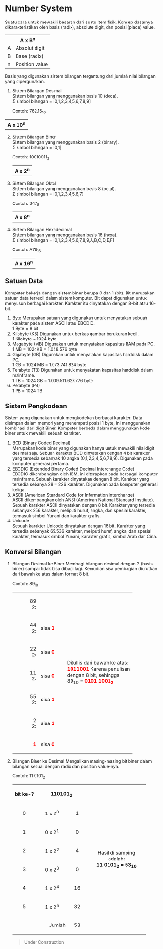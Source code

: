 # Number System

Suatu cara untuk mewakili besaran dari suatu item fisik. Konsep dasarnya dikarakteristikan oleh basis (radix), absolute digit, dan posisi (place) value.

<table align="center">
   <tr>
      <th style="text-align:center" colspan="2">A x B<sup>n</sup></times></th>
   </tr>
   <tr>
      <td>A</td>
      <td>Absolut digit</td>
   </tr>
   <tr>
      <td>B</td>
      <td>Base (radix)</td>
   </tr>
   <tr>
      <td>n</td>
      <td>Position value</td>
   </tr>
</table>

Basis yang digunakan sistem bilangan tergantung dari jumlah nilai bilangan yang dipergunakan.

1. Sistem Bilangan Desimal  
    Sistem bilangan yang menggunakan basis 10 (deca).  
   &Sigma; simbol bilangan = [0,1,2,3,4,5,6,7,8,9]
   <p>Contoh: 762,15<sub>10</sub></p>

  <table align="center">
     <tr>
      <th style="text-align:center" colspan="2">A x 10<sup>n</sup></times></th>
     </tr>
  </table>

2. Sistem Bilangan Biner  
   Sistem bilangan yang menggunakan basis 2 (binary).  
   &Sigma; simbol bilangan = [0,1]
   <p>Contoh: 10010011<sub>2</sub></p>

   <table align="center">
      <tr>
         <th style="text-align:center" colspan="2">A x 2<sup>n</sup></times></th>
      </tr>
   </table>

3. Sistem Bilangan Oktal  
   Sistem bilangan yang menggunakan basis 8 (octal).  
   &Sigma; simbol bilangan = [0,1,2,3,4,5,6,7]
   <p>Contoh: 347<sub>8</sub></p>

   <table align="center">
      <tr>
         <th style="text-align:center" colspan="2">A x 8<sup>n</sup></times></th>
      </tr>
   </table>

4. Sistem Bilangan Hexadecimal  
   Sistem bilangan yang menggunakan basis 16 (hexa).  
   &Sigma; simbol bilangan = [0,1,2,3,4,5,6,7,8,9,A,B,C,D,E,F]
   <p>Contoh: A78<sub>16</sub></p>

   <table align="center">
      <tr>
         <th style="text-align:center" colspan="2">A x 16<sup>n</sup></times></th>
      </tr>
   </table>

## Satuan Data

Komputer bekerja dengan sistem biner berupa 0 dan 1 (bit). Bit merupakan satuan data terkecil dalam sistem komputer. Bit dapat digunakan untuk menyusun berbagai karakter. Karakter itu dinyatakan dengan 8-bit atau 16-bit.

1. Byte
   Merupakan satuan yang digunakan untuk menyatakan sebuah karakter pada sistem ASCII atau EBCDIC.  
   1 Byte = 8 bit
2. Kilobyte (KB)
   Digunakan untuk berkas gambar berukuran kecil.  
   1 Kilobyte = 1024 byte
3. Megabyte (MB)
   Digunakan untuk menyatakan kapasitas RAM pada PC.  
   1 MB = 1024KB = 1.048.576 byte
4. Gigabyte (GB)
   Digunakan untuk menyatakan kapasitas harddisk dalam PC.  
   1 GB = 1024 MB = 1.073.741.824 byte
5. Terabyte (TB)
   Digunakan untuk menyakatan kapasitas harddisk dalam mainframe.  
   1 TB = 1024 GB = 1.009.511.627.776 byte
6. Petabyte (PB)  
   1 PB = 1024 TB

## Sistem Pengkodean

Sistem yang digunakan untuk mengkodekan berbagai karakter. Data disimpan dalam memori yang menempati posisi 1 byte, ini menggunakan kombinasi dari digit Biner. Komputer berbeda dalam menggunakan kode biner untuk mewakili sebuah karakter.

1. BCD (Binary Coded Decimal)  
   Merupakan kode biner yang digunakan hanya untuk mewakili nilai digit desimal saja. Sebuah karakter BCD dinyatakan dengan 4 bit karakter yang tersedia sebanyak 10 angka (0,1,2,3,4,5,6,7,8,9). Digunakan pada komputer generasi pertama.
2. EBCDIC (Extended Binary Coded Decimal Interchange Code)  
   EBCDIC dikembangkan oleh IBM, ini diterapkan pada berbagai komputer mainframe. Sebuah karakter dinyatakan dengan 8 bit. Karakter yang tersedia sebanya 28 = 226 karakter. Digunakan pada komputer generasi ketiga.
3. ASCII (American Standard Code for Information Interchange)  
   ASCII dikembangkan oleh ANSI (American National Standard Institute). Sebuah karakter ASCII dinyatakan dengan 8 bit. Karakter yang tersedia sebanyak 256 karakter, meliputi huruf, angka, dan spesial karakter, termasuk simbol Yunani dan karakter grafis.
4. Unicode  
   Sebuah karakter Unicode dinyatakan dengan 16 bit. Karakter yang tersedia sebanyak 65.536 karakter, meliputi huruf, angka, dan spesial karakter, termasuk simbol Yunani, karakter grafis, simbol Arab dan Cina.

## Konversi Bilangan

1. Bilangan Desimal ke Biner
   Membagi bilangan desimal dengan 2 (basis biner) sampai tidak bisa dibagi lagi. Kemudian sisa pembagian diurutkan dari bawah ke atas dalam format 8 bit.
   <p>Contoh: 89<sub>10</sub></p>

   <table align="center">
      <tr>
         <td width="70px"><p align="right">89<br>2:</td>
         <td width="70px"></td>
         <td rowspan="7"><p>Ditullis dari bawah ke atas: <br> <b><span style="color: red;">1011001</span></b> Karena penulisan <br> dengan 8 bit, sehingga <br> 89<sub>10</sub> = <b><span style="color: red;">0101 1001<sub>2</sub></span></b></p></td>
      </tr>
      <tr>
         <td><p align="right">44<br>2:</td>
         <td><p align="left">sisa  <b><span style="color: red;">1</span></b></p></td>
      </tr>
      <tr>
         <td><p align="right">22<br>2:</td>
         <td><p align="left">sisa  <b><span style="color: red;">0</span></b></p></td>
      </tr>
      <tr>
         <td><p align="right">11<br>2:</td>
         <td><p align="left">sisa  <b><span style="color: red;">0</span></b></p></td>
      </tr>
      <tr>
         <td><p align="right">55<br>2:</td>
         <td><p align="left">sisa  <b><span style="color: red;">1</span></b></p></td>
      </tr>
      <tr>
         <td><p align="right">2<br>2:</td>
         <td><p align="left">sisa  <b><span style="color: red;">1</span></b></p></td>
      </tr>
      <tr>
         <td><p align="right"><b><span style="color: red;">1</span></b></p></td>
         <td><p align="left">sisa  <b><span style="color: red;">0</span></b></p></td>
      </tr>
   </table>

2. Bilangan Biner ke Desimal
   Mengalikan masing-masing bit biner dalam bilangan sesuai dengan radix dan position value-nya.
      <p>Contoh: 11 0101<sub>2</sub></p>

      <table align="center">
         <tr>
            <th>bit ke-?</th>
            <th colspan="2" width="150px"><p align="center">110101<sub>2</sub></p></th>
            <td rowspan="8" style="text-align:center;width:180px">Hasil di samping adalah:<br><b>11 0101<sub>2</sub> = 53<sub>10</sub></b> </td>
         </tr>
         <tr>
            <td><p align="center">0</p></td>
            <td><p align="center">1 x 2<sup>0</sup></p></td>
            <td><p align="center">1</p></td>
         </tr>
         <tr>
            <td><p align="center">1</p></td>
            <td><p align="center">0 x 2<sup>1</sup></p></td>
            <td><p align="center">0</p></td>
         </tr>
         <tr>
            <td><p align="center">2</p></td>
            <td><p align="center">1 x 2<sup>2</sup></p></td>
            <td><p align="center">4</p></td>
         </tr>
         <tr>
            <td><p align="center">3</p></td>
            <td><p align="center">0 x 2<sup>3</sup></p></td>
            <td><p align="center">0</p></td>
         </tr>
         <tr>
            <td><p align="center">4</p></td>
            <td><p align="center">1 x 2<sup>4</sup></p></td>
            <td><p align="center">16</p></td>
         </tr>
         <tr>
            <td><p align="center">5</p></td>
            <td><p align="center">1 x 2<sup>5</sup></p></td>
            <td><p align="center">32</p></td>
         </tr>
         <tr>
            <td colspan="2"><p align="right">Jumlah</p></td>
            <td><p align="center">53</p></td>
         </tr>
      </table>

   > Under Construction
